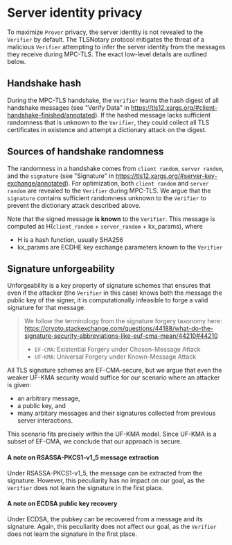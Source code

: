 # Server identity privacy

To maximize `Prover` privacy, the server identity is not revealed to the `Verifier` by default. 
The TLSNotary protocol mitigates the threat of a malicious `Verifier` attempting to infer the server identity from the messages they receive during MPC-TLS. 
The exact low-level details are outlined below.

## Handshake hash

During the MPC-TLS handshake, the `Verifier` learns the hash digest of all handshake messages
(see "Verify Data" in https://tls12.xargs.org/#client-handshake-finished/annotated). 
If the hashed message lacks sufficient randomness that is unknown to the `Verifier`, they could collect all TLS certificates in existence and attempt a dictionary attack on the digest.

## Sources of handshake randomness

The randomness in a handshake comes from `client random`, `server random`, and the `signature` (see "Signature" in https://tls12.xargs.org/#server-key-exchange/annotated). For optimization, both `client random` and `server random` are revealed to the `Verifier` during MPC-TLS. We argue that the `signature` contains sufficient randomness unknown to the `Verifier` to prevent the dictionary attack described above.

Note that the signed message **is known** to the `Verifier`. This message is computed as H(`client_random` + `server_random` + kx_params), where 
- H is a hash function, usually SHA256
- kx_params are ECDHE key exchange parameters known to the `Verifier`

## Signature unforgeability

Unforgeability is a key property of signature schemes that ensures that even if the attacker (the `Verifier` in this case) knows both the message the public key of the signer, it is computationally infeasible to forge a valid signature for that message.

>We follow the terminology from the signature forgery taxonomy here: https://crypto.stackexchange.com/questions/44188/what-do-the-signature-security-abbreviations-like-euf-cma-mean/44210#44210
> - `EF-CMA`: Existential Forgery under Chosen-Message Attack
> - `UF-KMA`: Universal Forgery under Known-Message Attack

All TLS signature schemes are EF-CMA-secure, but we argue that even the weaker UF-KMA security would suffice for our scenario where an attacker is given:
- an arbitrary message,
- a public key, and
- many arbitary messages and their signatures collected from previous server interactions.

This scenario fits precisely within the UF-KMA model. Since UF-KMA is a subset of EF-CMA, we conclude that our approach is secure.


#### A note on RSASSA-PKCS1-v1_5 message extraction

Under RSASSA-PKCS1-v1_5, the message can be extracted from the signature. However, this peculiarity has no impact on our goal, as the `Verifier` does not learn the signature in the first place.

#### A note on ECDSA public key recovery

Under ECDSA, the pubkey can be recovered from a message and its signature. Again, this peculiarity does not affect our goal, as the `Verifier` does not learn the signature in the first place.